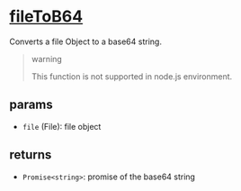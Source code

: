# [fileToB64](../../../src/file/filetob64.ts)

Converts a file Object to a base64 string.

> warning
>
> This function is not supported in node.js environment.

## params

-   `file` (File): file object

## returns

-   `Promise<string>`: promise of the base64 string
